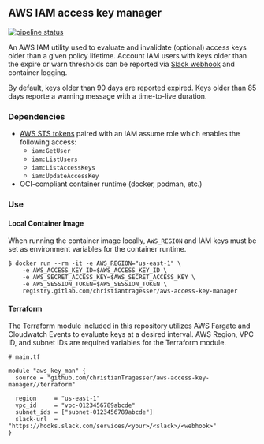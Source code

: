 ## AWS IAM access key manager
[![pipeline status](https://gitlab.com/christianTragesser/aws-access-key-manager/badges/master/pipeline.svg)](https://gitlab.com/christianTragesser/aws-access-key-manager/commits/master)

An AWS IAM utility used to evaluate and invalidate (optional) access keys older than a given policy lifetime.  Account IAM users with keys older than the expire or warn thresholds can be reported via [Slack webhook](https://api.slack.com/incoming-webhooks) and container logging.

By default, keys older than 90 days are reported expired.  Keys older than 85 days reporte a warning message with a time-to-live duration.

### Dependencies
* [AWS STS tokens](https://docs.aws.amazon.com/STS/latest/APIReference/welcome.html) paired with an IAM assume role which enables the following access:
  - `iam:GetUser`
  - `iam:ListUsers`
  - `iam:ListAccessKeys`
  - `iam:UpdateAccessKey`
* OCI-compliant container runtime (docker, podman, etc.)

### Use
#### Local Container Image
When running the container image locally, `AWS_REGION` and IAM keys must be set as environment variables for the container runtime.  
```
$ docker run --rm -it -e AWS_REGION="us-east-1" \
    -e AWS_ACCESS_KEY_ID=$AWS_ACCESS_KEY_ID \
    -e AWS_SECRET_ACCESS_KEY=$AWS_SECRET_ACCESS_KEY \
    -e AWS_SESSION_TOKEN=$AWS_SESSION_TOKEN \
    registry.gitlab.com/christiantragesser/aws-access-key-manager
```

#### Terraform
The Terraform module included in this repository utilizes AWS Fargate and Cloudwatch Events to evaluate keys at a desired interval.  AWS Region, VPC ID, and subnet IDs are required variables for the Terraform module.
```
# main.tf

module "aws_key_man" {
  source = "github.com/christianTragesser/aws-access-key-manager//terraform"

  region     = "us-east-1"
  vpc_id     = "vpc-0123456789abcde" 
  subnet_ids = ["subnet-0123456789abcde"]
  slack-url  = "https://hooks.slack.com/services/<your>/<slack>/<webhook>"
}
```